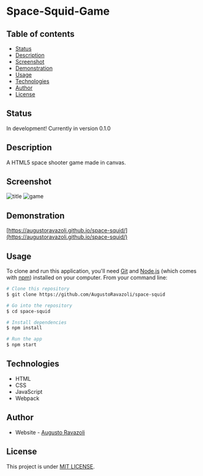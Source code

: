 # Space-Squid-Game

## Table of contents

- [Status](#status)
- [Description](#description)
- [Screenshot](#screenshot)
- [Demonstration](#demonstrations)
- [Usage](#usage)
- [Technologies](#technologies)
- [Author](#author)
- [License](#license)

## Status

In development! Currently in version 0.1.0

## Description

A HTML5 space shooter game made in canvas.

## Screenshot

![title](https://user-images.githubusercontent.com/79065413/151554678-afff02dd-71ed-4621-8b2b-4852d8f3fec4.png)
![game](https://user-images.githubusercontent.com/79065413/151554693-5195a6a5-2cf6-46a8-9020-a9e429ecb470.png)

## Demonstration

[https://augustoravazoli.github.io/space-squid/](https://augustoravazoli.github.io/space-squid/)

## Usage

To clone and run this application, you'll need [Git](https://git-scm.com) and [Node.js](https://nodejs.org/en/download/) (which comes with [npm](http://npmjs.com)) installed on your computer. From your command line:

```bash
# Clone this repository
$ git clone https://github.com/AugustoRavazoli/space-squid

# Go into the repository
$ cd space-squid

# Install dependencies
$ npm install

# Run the app
$ npm start
```

## Technologies

- HTML
- CSS
- JavaScript
- Webpack

## Author

- Website - [Augusto Ravazoli](https://augustoravazoli.github.io/)

## License

This project is under [MIT LICENSE](./LICENSE).
